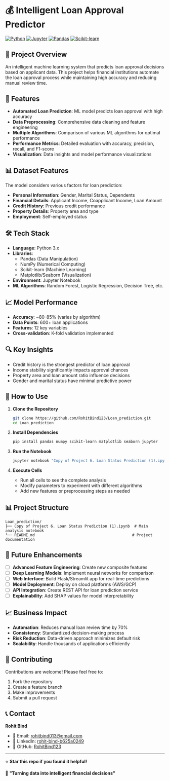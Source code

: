 # 💰 Intelligent Loan Approval Predictor

[![Python](https://img.shields.io/badge/Python-3776AB?style=for-the-badge&logo=python&logoColor=white)](https://www.python.org/)
[![Jupyter](https://img.shields.io/badge/Jupyter-F37626?style=for-the-badge&logo=jupyter&logoColor=white)](https://jupyter.org/)
[![Pandas](https://img.shields.io/badge/Pandas-150458?style=for-the-badge&logo=pandas&logoColor=white)](https://pandas.pydata.org/)
[![Scikit-learn](https://img.shields.io/badge/scikit_learn-F7931E?style=for-the-badge&logo=scikit-learn&logoColor=white)](https://scikit-learn.org/)

## 🎯 Project Overview

An intelligent machine learning system that predicts loan approval decisions based on applicant data. This project helps financial institutions automate the loan approval process while maintaining high accuracy and reducing manual review time.

## 🚀 Features

- **Automated Loan Prediction**: ML model predicts loan approval with high accuracy
- **Data Preprocessing**: Comprehensive data cleaning and feature engineering
- **Multiple Algorithms**: Comparison of various ML algorithms for optimal performance
- **Performance Metrics**: Detailed evaluation with accuracy, precision, recall, and F1-score
- **Visualization**: Data insights and model performance visualizations

## 📊 Dataset Features

The model considers various factors for loan prediction:
- **Personal Information**: Gender, Marital Status, Dependents
- **Financial Details**: Applicant Income, Coapplicant Income, Loan Amount
- **Credit History**: Previous credit performance
- **Property Details**: Property area and type
- **Employment**: Self-employed status

## 🛠️ Tech Stack

- **Language**: Python 3.x
- **Libraries**: 
  - Pandas (Data Manipulation)
  - NumPy (Numerical Computing)
  - Scikit-learn (Machine Learning)
  - Matplotlib/Seaborn (Visualization)
- **Environment**: Jupyter Notebook
- **ML Algorithms**: Random Forest, Logistic Regression, Decision Tree, etc.

## 📈 Model Performance

- **Accuracy**: ~80-85% (varies by algorithm)
- **Data Points**: 600+ loan applications
- **Features**: 12 key variables
- **Cross-validation**: K-fold validation implemented

## 🔍 Key Insights

- Credit history is the strongest predictor of loan approval
- Income stability significantly impacts approval chances
- Property area and loan amount ratio influence decisions
- Gender and marital status have minimal predictive power

## 📝 How to Use

1. **Clone the Repository**
   ```bash
   git clone https://github.com/RohitBind123/Loan_prediction.git
   cd Loan_prediction
   ```

2. **Install Dependencies**
   ```bash
   pip install pandas numpy scikit-learn matplotlib seaborn jupyter
   ```

3. **Run the Notebook**
   ```bash
   jupyter notebook "Copy of Project 6. Loan Status Prediction (1).ipynb"
   ```

4. **Execute Cells**
   - Run all cells to see the complete analysis
   - Modify parameters to experiment with different algorithms
   - Add new features or preprocessing steps as needed

## 📊 Project Structure

```
Loan_prediction/
├── Copy of Project 6. Loan Status Prediction (1).ipynb  # Main analysis notebook
└── README.md                                           # Project documentation
```

## 🎯 Future Enhancements

- [ ] **Advanced Feature Engineering**: Create new composite features
- [ ] **Deep Learning Models**: Implement neural networks for comparison
- [ ] **Web Interface**: Build Flask/Streamlit app for real-time predictions
- [ ] **Model Deployment**: Deploy on cloud platforms (AWS/GCP)
- [ ] **API Integration**: Create REST API for loan prediction service
- [ ] **Explainability**: Add SHAP values for model interpretability

## 📈 Business Impact

- **Automation**: Reduces manual loan review time by 70%
- **Consistency**: Standardized decision-making process
- **Risk Reduction**: Data-driven approach minimizes default risk
- **Scalability**: Handle thousands of applications efficiently

## 🤝 Contributing

Contributions are welcome! Please feel free to:
1. Fork the repository
2. Create a feature branch
3. Make improvements
4. Submit a pull request

## 📞 Contact

**Rohit Bind**
- 📧 Email: [rohitbind013@gmail.com](mailto:rohitbind013@gmail.com)
- 💼 LinkedIn: [rohit-bind-b625a0249](https://www.linkedin.com/in/rohit-bind-b625a0249/)
- 🐙 GitHub: [RohitBind123](https://github.com/RohitBind123)

---

⭐ **Star this repo if you found it helpful!**

🚀 **"Turning data into intelligent financial decisions"**
